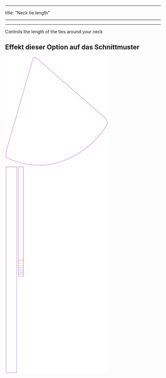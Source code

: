 - - -
title: "Neck tie length"
- - -

---

Controls the length of the ties around your neck

## Effekt dieser Option auf das Schnittmuster

![Dieses Bild zeigt den Effekt dieser Option, indem es mehrere Varianten überlagert, die einen anderen Wert für diese Option haben](bee_necktielength_sample.svg "Effekt dieser Option auf das Schnittmuster")
